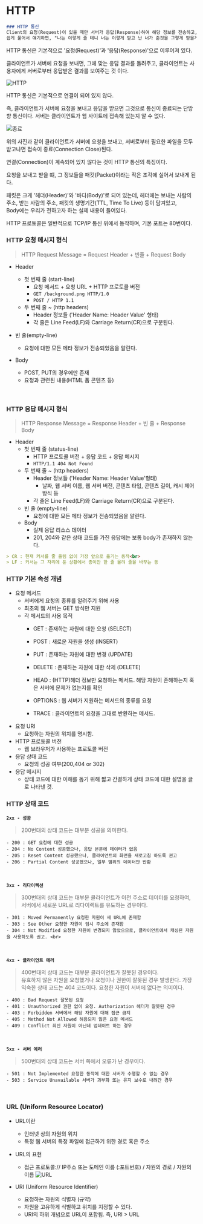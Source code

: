 # HTTP

```markdown
### HTTP 통신
Client의 요청(Request)이 있을 때만 서버가 응답(Response)하여 해당 정보를 전송하고, 곧바로 연결을 종료하는 방식. <br>
쉽게 풀어서 얘기하면, "나는 이렇게 줄 테니 너는 이렇게 받고 난 너가 준것을 그렇게 받을게" 라고 보면 된다.
```

HTTP 통신은 기본적으로 '요청(Request)'과 '응답(Response)'으로 이루어져 있다.<br>

클라이언트가 서버에 요청을 보내면, 그에 맞는 응답 결과를 돌려주고, 클라이언트는 사용자에게 서버로부터 응답받은 결과를 보여주는 것 이다.

![HTTP](https://img1.daumcdn.net/thumb/R1280x0/?scode=mtistory2&fname=http%3A%2F%2Fcfile21.uf.tistory.com%2Fimage%2F992C024B5A9AA3E2123E44)

HTTP 통신은 기본적으로 연결이 되어 있지 않다.<br>

즉, 클라이언트가 서버에 요청을 보내고 응답을 받으면 그것으로 통신이 종료되는 단방향 통신이다.
서버는 클라이언트가 웹 사이트에 접속해 있는지 알 수 없다.

![종료](https://img1.daumcdn.net/thumb/R1280x0/?scode=mtistory2&fname=http%3A%2F%2Fcfile3.uf.tistory.com%2Fimage%2F994FFC435A9AAAF93275B3)

위의 사진과 같이 클라이언트가 서버에 요청을 보내고, 서버로부터 필요한 파일을 모두 받고나면 접속이 종료(Connection Close)된다.<br>

연결(Connection)이 계속되어 있지 않다는 것이 HTTP 통신의 특징이다.<br>

요청을 보내고 받을 떄, 그 정보들을 패킷(Packet)이라는 작은 조각에 실어서 보내게 된다.<br>

패킷은 크게 '헤더(Header)'와 '바디(Body)'로 되어 있는데, 헤더에는 보내는 사람의 주소, 받는 사람의 주소, 패킷의 생명기간(TTL, Time To Live) 등이 담겨있고,<br>
Body에는 우리가 전하고자 하는 실제 내용이 들어있다.

HTTP 프로토콜은 일반적으로 TCP/IP 통신 위에서 동작하며, 기본 포트는 80번이다.

### HTTP 요청 메시지 형식
> HTTP Request Message = Request Header + 빈줄 + Request Body

- Header
    - 첫 번째 줄 (start-line)
        - 요청 메서드 + 요청 URL + HTTP 프로토콜 버전
        - `GET /background.png HTTP/1.0`
        - `POST / HTTP 1.1`
    - 두 번째 줄 ~ (http headers)
        - Header 정보들 ('Header Name: Header Value' 형태)
        - 각 줄은 Line Feed(LF)와 Carriage Return(CR)으로 구분된다.

- 빈 줄(empty-line)
    - 요청에 대한 모든 메타 정보가 전송되었음을 알린다.
- Body
    - POST, PUT의 경우에만 존재
    - 요청과 관련된 내용(HTML 폼 콘텐츠 등)
    
<br>

### HTTP 응답 메시지 형식
> HTTP Response Message = Response Header + 빈 줄 + Response Body

- Header
    - 첫 번쨰 줄 (status-line)
        - HTTP 프로토콜 버전 + 응답 코드 + 응답 메시지
        - `HTTP/1.1 404 Not Found`
    - 두 번째 줄 ~ (http headers)
        - Header 정보들 ('Header Name: Header Value'형태)
            - 날짜, 웹 서버 이름, 웹 서버 버전, 콘텐츠 타입, 콘텐츠 길이, 캐시 제어 방식 등
        - 각 줄은 Line Feed(LF)와 Carriage Return(CR)으로 구분된다.
    - 빈 줄 (empty-line)
        - 요청에 대한 모든 메타 정보가 전송되었음을 알린다.
    - Body
        - 실제 응답 리소스 데이터
        - 201, 204와 같은 상태 코드를 가진 응답에는 보통 body가 존재하지 않는다.
        
```markdown
> CR : 현재 커서를 줄 올림 없이 가장 앞으로 옮기는 동작<br>
> LF : 커서는 그 자리에 둔 상황에서 종이만 한 줄 올려 줄을 바꾸는 동
```

        
### HTTP 기본 속성 개념

- 요청 메서드
    - 서버에게 요청의 종류를 알려주기 위해 사용
    - 최초의 웹 서버는 GET 방식만 지원
    - 각 메서드의 사용 목적
        - GET : 존재하는 자원에 대한 요청 (SELECT)
        - POST : 새로운 자원을 생성 (INSERT)
        - PUT : 존재하는 자원에 대한 변경 (UPDATE)
        - DELETE : 존재하는 자원에 대한 삭제 (DELETE)
        
        - HEAD : (HTTP)헤더 정보만 요청하는 메서드. 해당 자원이 존해하는지 혹은 서버에 문제가 없는지를 확인
        - OPTIONS : 웹 서버가 지원하는 메서드의 종류를 요청
        - TRACE : 클라이언트의 요청을 그대로 반환하는 메서드.
- 요청 URI
    - 요청하는 자원의 위치를 명시함.
- HTTP 프로토콜 버전
    - 웹 브라우저가 사용하는 프로토콜 버전
- 응답 상태 코드
    - 요청의 성공 여부(200,404 or 302)
- 응답 메시지
    - 상태 코드에 대한 이해를 돕기 위해 짧고 간결하게 상태 코드에 대한 설명을 글로 나타낸 것.
    

### HTTP 상태 코드

**`2xx - 성공`**

>200번대의 상태 코드는 대부분 성공을 의미한다.

    - 200 : GET 요청에 대한 성공
    - 204 : No Content 성공했으나, 응답 본문에 데이터가 없음
    - 205 : Reset Content 성공했으나, 클라이언트의 화면을 새로고침 하도록 권고
    - 206 : Partial Content 성공했으나, 일부 범위의 데이터만 반환
    
<br>

**`3xx - 리다이렉션`**

>300번대의 상태 코드는 대부분 클라이언트가 이전 주소로 데이터를 요청하여, 서버에서 새로운 URL로 리다이렉트를 유도하는 경우이다.
    
    - 301 : Moved Permanently 요청한 자원이 새 URL에 존재함
    - 303 : See Other 요청한 자원이 임시 주소에 존재함
    - 304 : Not Modified 요청한 자원이 변경되지 않았으므로, 클라이언트에서 캐싱된 자원을 사용하도록 권고. <br>
    
<br>
    
**`4xx - 클라이언트 에러`**

>400번대의 상태 코드는 대부분 클라이언트가 잘못된 경우이다.<br>
유효하지 않은 자원을 요청했거나 요청이나 권한이 잘못된 경우 발생한다. 가장 익숙한 상태 코드는 404 코드이다. 요청한 자원이 서버에 없다는 의미이다.

    - 400 : Bad Request 잘못된 요청
    - 401 : Unauthorized 권한 없이 요청. Authorization 헤더가 잘못된 경우
    - 403 : Forbidden 서버에서 해당 자원에 대해 접근 금지
    - 405 : Method Not Allowed 허용되지 않은 요청 메서드
    - 409 : Conflict 최신 자원이 아닌데 업데이트 하는 경우
    
<br>
    
**`5xx - 서버 에러`**

> 500번대의 상태 코드는 서버 쪽에서 오류가 난 경우이다.

    - 501 : Not Implemented 요청한 동작에 대한 서버가 수행할 수 없는 경우
    - 503 : Service Unavailable 서버가 과부화 또는 유지 보수로 내려간 경우
        
<br>
    
### URL (Uniform Resource Locator)

- URL이란
    - 인터넷 상의 자원의 위치
    - 특정 웹 서버의 특정 파일에 접근하기 위한 경로 혹은 주소
- URL의 표현
    - 접근 프로토콜:// IP주소 또는 도메인 이름 (:포트번호) / 자원의 경로 / 자원의 이름
![URL](https://joshua1988.github.io/images/posts/web/http/url-structure.png)
    
- URI (Uniform Resource Identifier)
    - 요청하는 자원의 식별자 (규약)
    - 자원을 고유하게 식별하고 위치를 지정할 수 있다.
    - URI의 하위 개념으로 URL이 포함됨. 즉, URI > URL